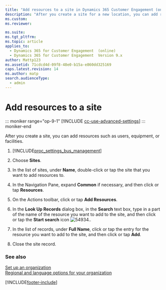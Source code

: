 ```yaml
---
title: "Add resources to a site in Dynamics 365 Customer Engagement (on-premises)"
description: "After you create a site for a new location, you can add resources such as users, equipment, or facilities."
ms.custom: 
ms.reviewer: 

ms.suite: 
ms.tgt_pltfrm: 
ms.topic: article
applies_to: 
  - Dynamics 365 for Customer Engagement  (online)
  - Dynamics 365 for Customer Engagement  Version 9.x
author: Mattp123
ms.assetid: 71cdcd4d-09f8-48e0-b15a-e860dd325169
caps.latest.revision: 14
ms.author: matp
search.audienceType: 
  - admin
---
```

# Add resources to a site

::: moniker range="op-9-1"
[!INCLUDE [cc-use-advanced-settings](../includes/cc-use-advanced-settings.md)]
::: moniker-end

After you create a site, you can add resources such as users, equipment, or facilities.  
  
1. [!INCLUDE[proc_settings_bus_management](../includes/proc-settings-bus-management.md)]  
  
2. Choose **Sites**.  
  
3. In the list of sites, under **Name**, double-click or tap the site that you want to add resources to.  
  
4. In the Navigation Pane, expand **Common** if necessary, and then click or tap **Resources**.  
  
5. On the Actions toolbar, click or tap **Add Resources**.  
  
6. In the **Look Up Records** dialog box, in the **Search** text box, type in a part of the name of the resource you want to add to the site, and then click or tap the **Start search** icon ![54934.](../admin/media/search-button.png "54934").  
  
7. In the list of records, under **Full Name**, click or tap the entry for the resource you want to add to the site, and then click or tap **Add**.  
  
8. Close the site record.  
  
### See also  
 [Set up an organization](../admin/set-up-a-dynamics-365-organization.md)   
 [Regional and language options for your organization](enable-languages.md)


[!INCLUDE[footer-include](../../../includes/footer-banner.md)]
